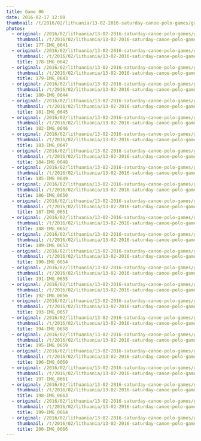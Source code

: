 ```yaml
---
title: Game 06
date: 2016-02-17 12:00
thumbnail: /t/2016/02/lithuania/13-02-2016-saturday-canoe-polo-games/game-06/177-img_0641.jpg
photos:
  - original: /2016/02/lithuania/13-02-2016-saturday-canoe-polo-games/game-06/177-img_0641.jpg
    thumbnail: /t/2016/02/lithuania/13-02-2016-saturday-canoe-polo-games/game-06/177-img_0641.jpg
    title: 177-IMG_0641
  - original: /2016/02/lithuania/13-02-2016-saturday-canoe-polo-games/game-06/178-img_0642.jpg
    thumbnail: /t/2016/02/lithuania/13-02-2016-saturday-canoe-polo-games/game-06/178-img_0642.jpg
    title: 178-IMG_0642
  - original: /2016/02/lithuania/13-02-2016-saturday-canoe-polo-games/game-06/179-img_0643.jpg
    thumbnail: /t/2016/02/lithuania/13-02-2016-saturday-canoe-polo-games/game-06/179-img_0643.jpg
    title: 179-IMG_0643
  - original: /2016/02/lithuania/13-02-2016-saturday-canoe-polo-games/game-06/180-img_0644.jpg
    thumbnail: /t/2016/02/lithuania/13-02-2016-saturday-canoe-polo-games/game-06/180-img_0644.jpg
    title: 180-IMG_0644
  - original: /2016/02/lithuania/13-02-2016-saturday-canoe-polo-games/game-06/181-img_0645.jpg
    thumbnail: /t/2016/02/lithuania/13-02-2016-saturday-canoe-polo-games/game-06/181-img_0645.jpg
    title: 181-IMG_0645
  - original: /2016/02/lithuania/13-02-2016-saturday-canoe-polo-games/game-06/182-img_0646.jpg
    thumbnail: /t/2016/02/lithuania/13-02-2016-saturday-canoe-polo-games/game-06/182-img_0646.jpg
    title: 182-IMG_0646
  - original: /2016/02/lithuania/13-02-2016-saturday-canoe-polo-games/game-06/183-img_0647.jpg
    thumbnail: /t/2016/02/lithuania/13-02-2016-saturday-canoe-polo-games/game-06/183-img_0647.jpg
    title: 183-IMG_0647
  - original: /2016/02/lithuania/13-02-2016-saturday-canoe-polo-games/game-06/184-img_0648.jpg
    thumbnail: /t/2016/02/lithuania/13-02-2016-saturday-canoe-polo-games/game-06/184-img_0648.jpg
    title: 184-IMG_0648
  - original: /2016/02/lithuania/13-02-2016-saturday-canoe-polo-games/game-06/185-img_0649.jpg
    thumbnail: /t/2016/02/lithuania/13-02-2016-saturday-canoe-polo-games/game-06/185-img_0649.jpg
    title: 185-IMG_0649
  - original: /2016/02/lithuania/13-02-2016-saturday-canoe-polo-games/game-06/186-img_0650.jpg
    thumbnail: /t/2016/02/lithuania/13-02-2016-saturday-canoe-polo-games/game-06/186-img_0650.jpg
    title: 186-IMG_0650
  - original: /2016/02/lithuania/13-02-2016-saturday-canoe-polo-games/game-06/187-img_0651.jpg
    thumbnail: /t/2016/02/lithuania/13-02-2016-saturday-canoe-polo-games/game-06/187-img_0651.jpg
    title: 187-IMG_0651
  - original: /2016/02/lithuania/13-02-2016-saturday-canoe-polo-games/game-06/188-img_0652.jpg
    thumbnail: /t/2016/02/lithuania/13-02-2016-saturday-canoe-polo-games/game-06/188-img_0652.jpg
    title: 188-IMG_0652
  - original: /2016/02/lithuania/13-02-2016-saturday-canoe-polo-games/game-06/189-img_0653.jpg
    thumbnail: /t/2016/02/lithuania/13-02-2016-saturday-canoe-polo-games/game-06/189-img_0653.jpg
    title: 189-IMG_0653
  - original: /2016/02/lithuania/13-02-2016-saturday-canoe-polo-games/game-06/190-img_0654.jpg
    thumbnail: /t/2016/02/lithuania/13-02-2016-saturday-canoe-polo-games/game-06/190-img_0654.jpg
    title: 190-IMG_0654
  - original: /2016/02/lithuania/13-02-2016-saturday-canoe-polo-games/game-06/191-img_0655.jpg
    thumbnail: /t/2016/02/lithuania/13-02-2016-saturday-canoe-polo-games/game-06/191-img_0655.jpg
    title: 191-IMG_0655
  - original: /2016/02/lithuania/13-02-2016-saturday-canoe-polo-games/game-06/192-img_0656.jpg
    thumbnail: /t/2016/02/lithuania/13-02-2016-saturday-canoe-polo-games/game-06/192-img_0656.jpg
    title: 192-IMG_0656
  - original: /2016/02/lithuania/13-02-2016-saturday-canoe-polo-games/game-06/193-img_0657.jpg
    thumbnail: /t/2016/02/lithuania/13-02-2016-saturday-canoe-polo-games/game-06/193-img_0657.jpg
    title: 193-IMG_0657
  - original: /2016/02/lithuania/13-02-2016-saturday-canoe-polo-games/game-06/194-img_0658.jpg
    thumbnail: /t/2016/02/lithuania/13-02-2016-saturday-canoe-polo-games/game-06/194-img_0658.jpg
    title: 194-IMG_0658
  - original: /2016/02/lithuania/13-02-2016-saturday-canoe-polo-games/game-06/195-img_0659.jpg
    thumbnail: /t/2016/02/lithuania/13-02-2016-saturday-canoe-polo-games/game-06/195-img_0659.jpg
    title: 195-IMG_0659
  - original: /2016/02/lithuania/13-02-2016-saturday-canoe-polo-games/game-06/196-img_0660.jpg
    thumbnail: /t/2016/02/lithuania/13-02-2016-saturday-canoe-polo-games/game-06/196-img_0660.jpg
    title: 196-IMG_0660
  - original: /2016/02/lithuania/13-02-2016-saturday-canoe-polo-games/game-06/197-img_0661.jpg
    thumbnail: /t/2016/02/lithuania/13-02-2016-saturday-canoe-polo-games/game-06/197-img_0661.jpg
    title: 197-IMG_0661
  - original: /2016/02/lithuania/13-02-2016-saturday-canoe-polo-games/game-06/198-img_0663.jpg
    thumbnail: /t/2016/02/lithuania/13-02-2016-saturday-canoe-polo-games/game-06/198-img_0663.jpg
    title: 198-IMG_0663
  - original: /2016/02/lithuania/13-02-2016-saturday-canoe-polo-games/game-06/199-img_0664.jpg
    thumbnail: /t/2016/02/lithuania/13-02-2016-saturday-canoe-polo-games/game-06/199-img_0664.jpg
    title: 199-IMG_0664
  - original: /2016/02/lithuania/13-02-2016-saturday-canoe-polo-games/game-06/200-img_0666.jpg
    thumbnail: /t/2016/02/lithuania/13-02-2016-saturday-canoe-polo-games/game-06/200-img_0666.jpg
    title: 200-IMG_0666
---
```

